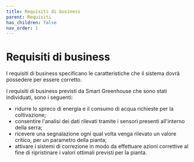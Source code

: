 ```yaml
---
title: Requisiti di business
parent: Requisiti
has_children: false
nav_order: 1
---
```


# Requisiti di business

I requisiti di business specificano le caratteristiche che il sistema dovrà possedere per essere corretto.

I requisiti di business previsti da Smart Greenhouse che sono stati individuati, sono i seguenti:

- ridurre lo spreco di energia e il consumo di acqua richieste per la coltivazione;
- consentire l'analisi dei dati rilevati tramite i sensori presenti all'interno della serra;
- ricevere una segnalazione ogni qual volta venga rilevato un valore critico, per un parametro della pianta;
- attivare i sistemi di correzione in modo da effettuare azioni correttive al fine di ripristinare i valori ottimali previsti per la pianta.
